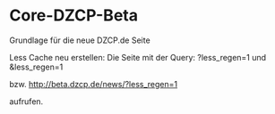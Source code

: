 # Core-DZCP-Beta
Grundlage für die neue DZCP.de Seite


Less Cache neu erstellen:
Die Seite mit der Query:
?less_regen=1 und &less_regen=1

bzw.
http://beta.dzcp.de/news/?less_regen=1

aufrufen.
